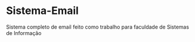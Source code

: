# Sistema-Email
 Sistema completo de email feito como trabalho para faculdade de Sistemas de Informação
